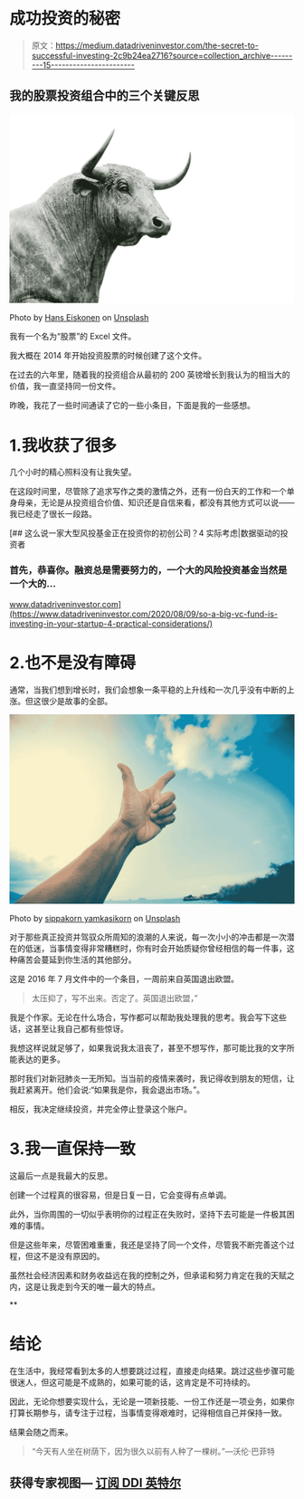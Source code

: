 # 成功投资的秘密

> 原文：<https://medium.datadriveninvestor.com/the-secret-to-successful-investing-2c9b24ea2716?source=collection_archive---------15----------------------->

## 我的股票投资组合中的三个关键反思

![](img/edb3afe48d6b4267d987c0cf38e45d5c.png)

Photo by [Hans Eiskonen](https://unsplash.com/@eiskonen?utm_source=medium&utm_medium=referral) on [Unsplash](https://unsplash.com?utm_source=medium&utm_medium=referral)

我有一个名为“股票”的 Excel 文件。

我大概在 2014 年开始投资股票的时候创建了这个文件。

在过去的六年里，随着我的投资组合从最初的 200 英镑增长到我认为的相当大的价值，我一直坚持同一份文件。

昨晚，我花了一些时间通读了它的一些小条目，下面是我的一些感想。

# 1.我收获了很多

几个小时的精心照料没有让我失望。

在这段时间里，尽管除了追求写作之类的激情之外，还有一份白天的工作和一个单身母亲，无论是从投资组合价值、知识还是自信来看，都没有其他方式可以说——我已经走了很长一段路。

[](https://www.datadriveninvestor.com/2020/08/09/so-a-big-vc-fund-is-investing-in-your-startup-4-practical-considerations/) [## 这么说一家大型风投基金正在投资你的初创公司？4 实际考虑|数据驱动的投资者

### 首先，恭喜你。融资总是需要努力的，一个大的风险投资基金当然是一个大的…

www.datadriveninvestor.com](https://www.datadriveninvestor.com/2020/08/09/so-a-big-vc-fund-is-investing-in-your-startup-4-practical-considerations/) 

# 2.也不是没有障碍

通常，当我们想到增长时，我们会想象一条平稳的上升线和一次几乎没有中断的上涨。但这很少是故事的全部。

![](img/d3083b2d98940bb6b8f55b46a789ca1e.png)

Photo by [sippakorn yamkasikorn](https://unsplash.com/@sippakorn?utm_source=medium&utm_medium=referral) on [Unsplash](https://unsplash.com?utm_source=medium&utm_medium=referral)

对于那些真正投资并驾驭众所周知的浪潮的人来说，每一次小小的冲击都是一次潜在的低迷，当事情变得非常糟糕时，你有时会开始质疑你曾经相信的每一件事，这种痛苦会蔓延到你生活的其他部分。

这是 2016 年 7 月文件中的一个条目，一周前来自英国退出欧盟。

> 太压抑了，写不出来。否定了。英国退出欧盟，”

我是个作家。无论在什么场合，写作都可以帮助我处理我的思考。我会写下这些话，这甚至让我自己都有些惊讶。

我想这样说就足够了，如果我说我太沮丧了，甚至不想写作，那可能比我的文字所能表达的更多。

那时我们对新冠肺炎一无所知。当当前的疫情来袭时，我记得收到朋友的短信，让我赶紧离开。他们会说:“如果我是你，我会退出市场。”。

相反，我决定继续投资，并完全停止登录这个账户。

# 3.我一直保持一致

这最后一点是我最大的反思。

创建一个过程真的很容易，但是日复一日，它会变得有点单调。

此外，当你周围的一切似乎表明你的过程正在失败时，坚持下去可能是一件极其困难的事情。

但是这些年来，尽管困难重重，我还是坚持了同一个文件，尽管我不断完善这个过程，但这不是没有原因的。

虽然社会经济因素和财务收益远在我的控制之外，但承诺和努力肯定在我的天赋之内，这是让我走到今天的唯一最大的特点。

**

# 结论

在生活中，我经常看到太多的人想要跳过过程，直接走向结果。跳过这些步骤可能很迷人，但这可能是不成熟的，如果可能的话，这肯定是不可持续的。

因此，无论你想要实现什么，无论是一项新技能、一份工作还是一项业务，如果你打算长期参与，请专注于过程，当事情变得艰难时，记得相信自己并保持一致。

结果会随之而来。

> “今天有人坐在树荫下，因为很久以前有人种了一棵树。”—沃伦·巴菲特

## 获得专家视图— [订阅 DDI 英特尔](https://datadriveninvestor.com/ddi-intel)